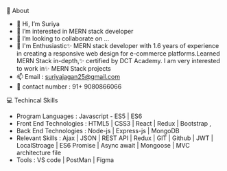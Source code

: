 👲 About
- 👋 Hi, I’m Suriya
- 👀 I’m interested in MERN stack developer 
- 💞️ I’m looking to collaborate on ...
- 📑 I'm Enthusiastic✨ MERN stack developer with 1.6 years of experience in creating a responsive web design for e-commerce platforms.Learned MERN Stack in-depth,✨ certified by DCT Academy. I am very interested to work in✨ MERN Stack projects
- 📫 Email : suriyajagan25@gmail.com
- 📱 contact number : 91+ 9080866066 

💻 Techincal Skills
- Program Languages : Javascript - ES5 | ES6
- Front End Technologies : HTML5 | CSS3 | React | Redux | Bootstrap ,
- Back End Technologies : Node-js | Express-js | MongoDB 
- Relevant Skills : Ajax | JSON | REST API | Redux | GIT |  Github | JWT | LocalStroage | ES6 Promise | Async await | Mongoose | MVC architecture file
- Tools : VS code | PostMan | Figma
<!---
Enthusiastic✨ MERN stack developer with 1.6 years of UI/UX Engineer experience in creating a responsive web design for e-commerce platforms.
Learned MERN Stack in-depth,✨ certified by DCT Academy. I am very interested to work in✨ MERN Stack projects
--->
